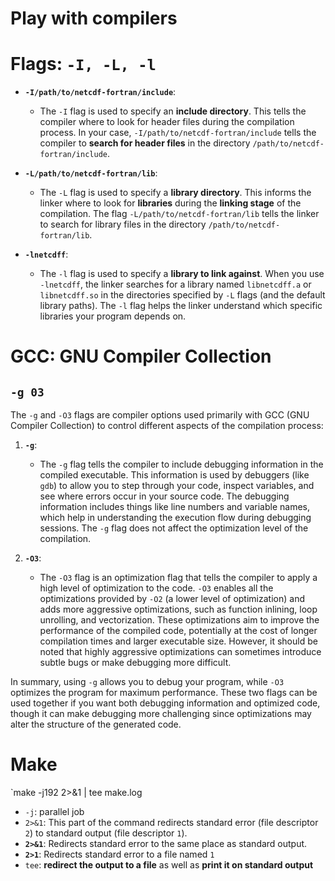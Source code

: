 # Play with compilers

# Flags: `-I, -L, -l`
- **`-I/path/to/netcdf-fortran/include`**:
    
    - The `-I` flag is used to specify an **include directory**. This tells the compiler where to look for header files during the compilation process. In your case, `-I/path/to/netcdf-fortran/include` tells the compiler to **search for header files** in the directory `/path/to/netcdf-fortran/include`.
- **`-L/path/to/netcdf-fortran/lib`**:
    
    - The `-L` flag is used to specify a **library directory**. This informs the linker where to look for **libraries** during the **linking stage** of the compilation. The flag `-L/path/to/netcdf-fortran/lib` tells the linker to search for library files in the directory `/path/to/netcdf-fortran/lib`.
- **`-lnetcdff`**:
    
    - The `-l` flag is used to specify a **library to link against**. When you use `-lnetcdff`, the linker searches for a library named `libnetcdff.a` or `libnetcdff.so` in the directories specified by `-L` flags (and the default library paths). The `-l` flag helps the linker understand which specific libraries your program depends on.

# GCC: GNU Compiler Collection
## `-g 03`
The `-g` and `-O3` flags are compiler options used primarily with GCC (GNU Compiler Collection) to control different aspects of the compilation process:

1. **`-g`**:
    
    - The `-g` flag tells the compiler to include debugging information in the compiled executable. This information is used by debuggers (like `gdb`) to allow you to step through your code, inspect variables, and see where errors occur in your source code. The debugging information includes things like line numbers and variable names, which help in understanding the execution flow during debugging sessions. The `-g` flag does not affect the optimization level of the compilation.
2. **`-O3`**:
    
    - The `-O3` flag is an optimization flag that tells the compiler to apply a high level of optimization to the code. `-O3` enables all the optimizations provided by `-O2` (a lower level of optimization) and adds more aggressive optimizations, such as function inlining, loop unrolling, and vectorization. These optimizations aim to improve the performance of the compiled code, potentially at the cost of longer compilation times and larger executable size. However, it should be noted that highly aggressive optimizations can sometimes introduce subtle bugs or make debugging more difficult.

In summary, using `-g` allows you to debug your program, while `-O3` optimizes the program for maximum performance. These two flags can be used together if you want both debugging information and optimized code, though it can make debugging more challenging since optimizations may alter the structure of the generated code.
# Make
`make -j192 2>&1 | tee make.log
- `-j`: parallel job
- `2>&1`: This part of the command redirects standard error (file descriptor `2`) to standard output (file descriptor `1`).
- **`2>&1`**: Redirects standard error to the same place as standard output.
- **`2>1`**: Redirects standard error to a file named `1`
- `tee`: **redirect the output to a file** as well as **print it on standard output**



